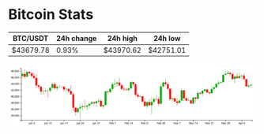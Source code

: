 # Bitcoin Stats

BTC/USDT|24h change|24h high|24h low|
|---|---|---|---|
|$43679.78|0.93%|$43970.62|$42751.01|

<img src="./chart.svg">
